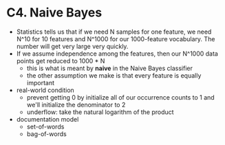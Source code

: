 # C4. Naive Bayes

- Statistics tells us that if we need N samples for one feature, we need N^10 for 10 features and N^1000 for our 1000-feature vocabulary. The number will get very large very quickly.
- If we assume independence among the features, then our N^1000 data points get reduced to 1000 * N
  - this is what is meant by **naive** in the Naive Bayes classifier
  - the other assumption we make is that every feature is equally important
- real-world condition
  - prevent getting 0 by initialize all of our occurrence counts to 1 and we'll initialize the denominator to 2
  - underflow: take the natural logarithm of the product
- documentation model
  - set-of-words
  - bag-of-words    
